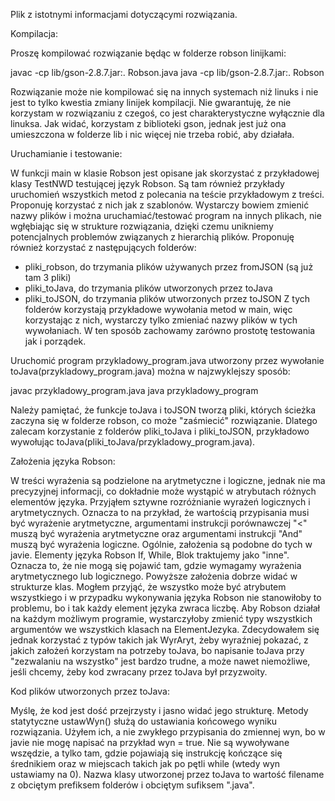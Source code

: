 Plik z istotnymi informacjami dotyczącymi rozwiązania.

Kompilacja:

Proszę kompilować rozwiązanie będąc w folderze robson linijkami:

javac -cp lib/gson-2.8.7.jar:. Robson.java
java -cp lib/gson-2.8.7.jar:. Robson

Rozwiązanie może nie kompilować się na innych systemach niż linuks i nie
jest to tylko kwestia zmiany linijek kompilacji. Nie gwarantuję, że nie
korzystam w rozwiązaniu z czegoś, co jest charakterystyczne wyłącznie
dla linuksa. Jak widać, korzystam z biblioteki gson, jednak jest już ona
umieszczona w folderze lib i nic więcej nie trzeba robić, aby działała.


Uruchamianie i testowanie:

W funkcji main w klasie Robson jest opisane jak skorzystać z przykładowej
klasy TestNWD testującej język Robson. Są tam również przykłady uruchomień
wszystkich metod z polecania na teście przykładowym z treści. Proponuję
korzystać z nich jak z szablonów. Wystarczy bowiem zmienić nazwy plików
i można uruchamiać/testować program na innych plikach, nie wgłębiając się
w strukture rozwiązania, dzięki czemu unikniemy potencjalnych problemów
związanych z hierarchią plików. Proponuję również korzystać
z następujących folderów:
 - pliki_robson, do trzymania plików używanych przez fromJSON (są już tam
   3 pliki)
 - pliki_toJava, do trzymania plików utworzonych przez toJava
 - pliki_toJSON, do trzymania plików utworzonych przez toJSON
Z tych folderów korzystają przykładowe wywołania metod w main, więc
korzystając z nich, wystarczy tylko zmieniać nazwy plików w tych
wywołaniach. W ten sposób zachowamy zarówno prostotę testowania jak
i porządek.

Uruchomić program przykladowy_program.java utworzony przez wywołanie
toJava(przykladowy_program.java) można w najzwyklejszy sposób:

javac przykladowy_program.java
java przykladowy_program

Należy pamiętać, że funkcje toJava i toJSON tworzą pliki, których ścieżka
zaczyna się w folderze robson, co może "zaśmiecić" rozwiązanie. Dlatego
zalecam korzystanie z folderów pliki_toJava i pliki_toJSON,
przykładowo wywołując toJava(pliki_toJava/przykladowy_program.java).


Założenia języka Robson:

W treści wyrażenia są podzielone na arytmetyczne i logiczne, jednak nie
ma precyzyjnej informacji, co dokładnie może wystąpić w atrybutach
różnych elementów języka. Przyjąłem sztywne rozróżnianie wyrażeń
logicznych i arytmetycznych. Oznacza to na przykład, że wartością
przypisania musi być wyrażenie arytmetyczne, argumentami instrukcji
porównawczej "<" muszą być wyrażenia arytmetyczne oraz argumentami
instrukcji "And" muszą być wyrażenia logiczne. Ogólnie, założenia są
podobne do tych w javie. Elementy języka Robson If, While, Blok
traktujemy jako "inne". Oznacza to, że nie mogą się pojawić tam, gdzie
wymagamy wyrażenia arytmetycznego lub logicznego. Powyższe założenia
dobrze widać w strukturze klas. Mogłem przyjąć, że wszystko może być
atrybutem wszystkiego i w przypadku wykonywania języka Robson nie
stanowiłoby to problemu, bo i tak każdy element języka zwraca liczbę.
Aby Robson działał na każdym możliwym programie, wystarczyłoby zmienić
typy wszystkich argumentów we wszystkich klasach na ElementJezyka.
Zdecydowałem się jednak korzystać z typów takich jak WyrAryt, żeby
wyraźniej pokazać, z jakich założeń korzystam na potrzeby toJava,
bo napisanie toJava przy "zezwalaniu na wszystko" jest bardzo trudne,
a może nawet niemożliwe, jeśli chcemy, żeby kod zwracany przez toJava
był przyzwoity.


Kod plików utworzonych przez toJava:

Myślę, że kod jest dość przejrzysty i jasno widać jego strukturę. Metody
statytyczne ustawWyn() służą do ustawiania końcowego wyniku rozwiązania.
Użyłem ich, a nie zwykłego przypisania do zmiennej wyn, bo w javie nie
mogę napisać na przykład wyn = true. Nie są wywoływane wszędzie, a tylko
tam, gdzie pojawiają się instrukcję kończące się średnikiem oraz
w miejscach takich jak po pętli while (wtedy wyn ustawiamy na 0). Nazwa
klasy utworzonej przez toJava to wartość filename z obciętym prefiksem
folderów i obciętym sufiksem ".java".
